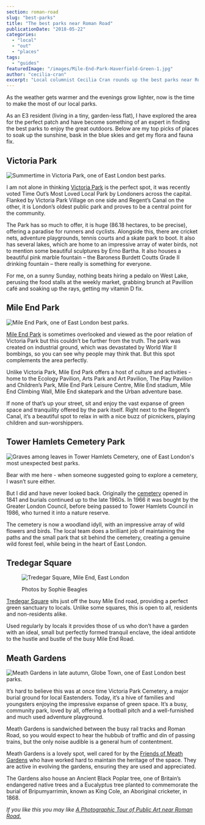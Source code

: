 ```yaml
---
section: roman-road
slug: "best-parks"
title: "The best parks near Roman Road"
publicationDate: "2018-05-22"
categories: 
  - "local"
  - "out"
  - "places"
tags: 
  - "guides"
featuredImage: "/images/Mile-End-Park-Haverfield-Green-1.jpg"
author: "cecilia-cran"
excerpt: "Local columnist Cecilia Cran rounds up the best parks near Roman Road. There are lots of hidden green spaces to enjoy around Bow, Mile End and Tower Hamlets."
---
```


As the weather gets warmer and the evenings grow lighter, now is the time to make the most of our local parks.

As an E3 resident (living in a tiny, garden-less flat), I have explored the area for the perfect patch and have become something of an expert in finding the best parks to enjoy the great outdoors. Below are my top picks of places to soak up the sunshine, bask in the blue skies and get my flora and fauna fix.

## Victoria Park

![Summertime in Victoria Park, one of East London best parks.](/images/Victoria-Park-Bow-East-London-abandoned-bike-1024x683.jpg)

I am not alone in thinking [Victoria Park](https://romanroadlondon.com/victoria-park-east-london-bow/) is the perfect spot, it was recently voted Time Out’s Most Loved Local Park by Londoners across the capital. Flanked by Victoria Park Village on one side and Regent’s Canal on the other, it is London’s oldest public park and proves to be a central point for the community.

The Park has so much to offer, it is huge (86.18 hectares, to be precise), offering a paradise for runners and cyclists. Alongside this, there are cricket nets, adventure playgrounds, tennis courts and a skate park to boot. It also has several lakes, which are home to an impressive array of water birds, not to mention some beautiful sculptures by Erno Bartha. It also houses a beautiful pink marble fountain – the Baroness Burdett Coutts Grade II drinking fountain – there really is something for everyone.

For me, on a sunny Sunday, nothing beats hiring a pedalo on West Lake, perusing the food stalls at the weekly market, grabbing brunch at Pavillion café and soaking up the rays, getting my vitamin D fix.

## Mile End Park

![Mile End Park, one of East London best parks.](/images/Mile-End-Park-1-1024x683.jpg)

[Mile End Park](https://romanroadlondon.com/mile-end-park-history/) is sometimes overlooked and viewed as the poor relation of Victoria Park but this couldn’t be further from the truth. The park was created on industrial ground, which was devastated by World War II bombings, so you can see why people may think that. But this spot complements the area perfectly.

Unlike Victoria Park, Mile End Park offers a host of culture and activities - home to the Ecology Pavilion, Arts Park and Art Pavilion, The Play Pavilion and Children’s Park, Mile End Park Leisure Centre, Mile End stadium, Mile End Climbing Wall, Mile End skatepark and the Urban adventure base.

If none of that’s up your street, sit and enjoy the vast expanse of green space and tranquility offered by the park itself. Right next to the Regent’s Canal, it’s a beautiful spot to relax in with a nice buzz of picnickers, playing children and sun-worshippers.

## Tower Hamlets Cemetery Park

![Graves among leaves in Tower Hamlets Cemetery, one of East London's most unexpected best parks.](/images/Tower-Hamlets-Cemetery-1024x683.jpg)

Bear with me here - when someone suggested going to explore a cemetery, I wasn’t sure either.

But I did and have never looked back. Originally the [cemetery](https://romanroadlondon.com/tower-hamlets-cemetery-park-mile-end/) opened in 1841 and burials continued up to the late 1960s. In 1966 it was bought by the Greater London Council, before being passed to Tower Hamlets Council in 1986, who turned it into a nature reserve.

The cemetery is now a woodland idyll, with an impressive array of wild flowers and birds. The local team does a brilliant job of maintaining the paths and the small park that sit behind the cemetery, creating a genuine wild forest feel, while being in the heart of East London.

## Tredegar Square

<figure>

![Tredegar Square, Mile End, East London](/images/Tredegar-Square-Mile-End-Terrace-1024x683.jpg)

<figcaption>

Photos by Sophie Beagles

</figcaption>

</figure>

[Tredegar Square](https://romanroadlondon.com/history-tredegar-square-mile-end/) sits just off the busy Mile End road, providing a perfect green sanctuary to locals. Unlike some squares, this is open to all, residents and non-residents alike.

Used regularly by locals it provides those of us who don’t have a garden with an ideal, small but perfectly formed tranquil enclave, the ideal antidote to the hustle and bustle of the busy Mile End Road.

## Meath Gardens

![Meath Gardens in late autumn, Globe Town, one of East London best parks.](/images/Roman-Road-Globe-Town-15-Meath-Gardens-1024x683.jpg)

It’s hard to believe this was at once time Victoria Park Cemetery, a major burial ground for local Eastenders. Today, it’s a hive of families and youngsters enjoying the impressive expanse of green space. It’s a busy, community park, loved by all, offering a football pitch and a well-furnished and much used adventure playground.

Meath Gardens is sandwiched between the busy rail tracks and Roman Road, so you would expect to hear the hubbub of traffic and din of passing trains, but the only noise audible is a general hum of contentment.

Meath Gardens is a lovely spot, well cared for by the [Friends of Meath Gardens](https://romanroadlondon.com/friends-meath-gardens-mile-end/) who have worked hard to maintain the heritage of the space. They are active in evolving the gardens, ensuring they are used and appreciated.

The Gardens also house an Ancient Black Poplar tree, one of Britain’s endangered native trees and a Eucalyptus tree planted to commemorate the burial of Bripumyarrimin, known as King Cole, an Aboriginal cricketer, in 1868.

_If you like this you may like [A Photographic Tour of Public Art near Roman Road.](https://romanroadlondon.com/public-art-tour-bow-globe-town/)_

